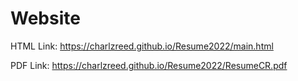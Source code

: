 # Website

HTML Link: https://charlzreed.github.io/Resume2022/main.html

PDF Link: https://charlzreed.github.io/Resume2022/ResumeCR.pdf
